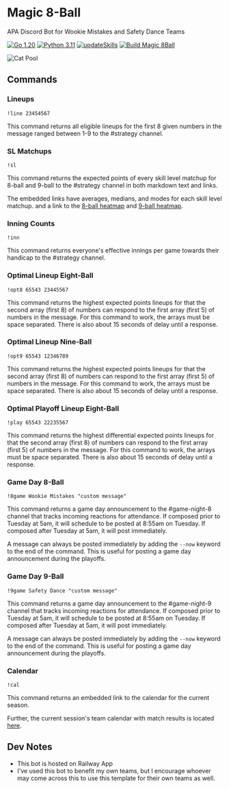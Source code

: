 # Magic 8-Ball

APA Discord Bot for Wookie Mistakes and Safety Dance Teams

[![Go 1.20](https://img.shields.io/badge/golang-1.20-green.svg)](https://go.dev/dl/)
[![Python 3.11](https://img.shields.io/badge/python-3.11-blue.svg)](https://www.python.org/downloads/)
[![updateSkills](https://github.com/berryscottr/magic-8ball/actions/workflows/updateSkills.yml/badge.svg)](https://github.com/berryscottr/magic-8ball/actions/workflows/updateSkills.yml)
[![Build Magic 8Ball](https://github.com/berryscottr/magic-8ball/actions/workflows/build.yml/badge.svg?event=workflow_run)](https://github.com/berryscottr/magic-8ball/actions/workflows/build.yml)

![Cat Pool](data/images/cat_pool.gif)

## Commands

### Lineups

`!line 23454567`

This command returns all eligible lineups for the first 8 given numbers in the message ranged between 1-9 to the #strategy channel.

### SL Matchups

`!sl`

This command returns the expected points of every skill level matchup for 8-ball and 9-ball to the #strategy channel in both markdown text and links.

The embedded links have averages, medians, and modes for each skill level matchup.
and a link to the [8-ball heatmap](https://raw.githubusercontent.com/berryscottr/magic-8ball/main/data/images/slMatchupAverages.svg) and [9-ball heatmap](https://raw.githubusercontent.com/berryscottr/magic-8ball/main/data/images/slMatchupAveragesNine.svg).

### Inning Counts

`!inn`

This command returns everyone's effective innings per game towards their handicap to the #strategy channel.

### Optimal Lineup Eight-Ball

`!opt8 65543 23445567`

This command returns the highest expected points lineups for that the second array (first 8) of numbers can
respond to the first array (first 5) of numbers in the message. For this command to work, the arrays must be space separated.
There is also about 15 seconds of delay until a response.

### Optimal Lineup Nine-Ball

`!opt9 65543 12346789`

This command returns the highest expected points lineups for that the second array (first 8) of numbers can
respond to the first array (first 5) of numbers in the message. For this command to work, the arrays must be space separated.
There is also about 15 seconds of delay until a response.

### Optimal Playoff Lineup Eight-Ball

`!play 65543 22235567`

This command returns the highest differential expected points lineups for that the second array (first 8) of numbers can
respond to the first array (first 5) of numbers in the message. For this command to work, the arrays must be space separated.
There is also about 15 seconds of delay until a response.

### Game Day 8-Ball

`!8game Wookie Mistakes "custom message"`

This command returns a game day announcement to the #game-night-8 channel that tracks incoming reactions for attendance. If composed prior to Tuesday at 5am, it will schedule to be posted at 8:55am on Tuesday. If composed after Tuesday at 5am, it will post immediately.

A message can always be posted immediately by adding the `--now` keyword to the end of the command. This is useful for posting a game day announcement during the playoffs.

### Game Day 9-Ball

`!9game Safety Dance "custom message"`

This command returns a game day announcement to the #game-night-9 channel that tracks incoming reactions for attendance. If composed prior to Tuesday at 5am, it will schedule to be posted at 8:55am on Tuesday. If composed after Tuesday at 5am, it will post immediately.

A message can always be posted immediately by adding the `--now` keyword to the end of the command. This is useful for posting a game day announcement during the playoffs.

### Calendar

`!cal`

This command returns an embedded link to the calendar for the current season.

Further, the current session's team calendar with match results is located [here](data/schedules/Spring2023Schedule.csv).

## Dev Notes

- This bot is hosted on Railway App
- I've used this bot to benefit my own teams, but I encourage whoever may come across this to use this template for their own teams as well.
